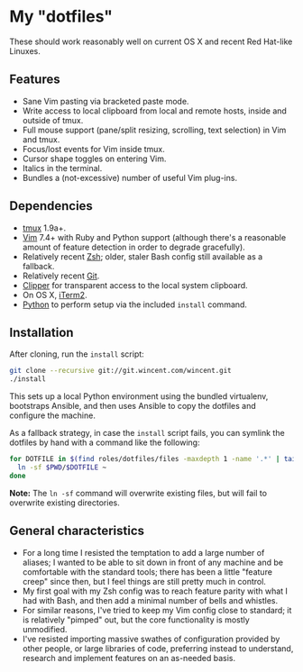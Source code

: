 # My "dotfiles"

These should work reasonably well on current OS X and recent Red Hat-like
Linuxes.

## Features

* Sane Vim pasting via bracketed paste mode.
* Write access to local clipboard from local and remote hosts, inside and
  outside of tmux.
* Full mouse support (pane/split resizing, scrolling, text selection) in Vim and
  tmux.
* Focus/lost events for Vim inside tmux.
* Cursor shape toggles on entering Vim.
* Italics in the terminal.
* Bundles a (not-excessive) number of useful Vim plug-ins.

## Dependencies

* [tmux](http://tmux.sourceforge.net/) 1.9a+.
* [Vim](http://www.vim.org/) 7.4+ with Ruby and Python support (although there's
  a reasonable amount of feature detection in order to degrade gracefully).
* Relatively recent [Zsh](http://www.zsh.org/); older, staler Bash config still
  available as a fallback.
* Relatively recent [Git](http://git-scm.com/).
* [Clipper](https://wincent.com/products/clipper) for transparent access to the
  local system clipboard.
* On OS X, [iTerm2](http://www.iterm2.com/).
* [Python](https://www.python.org/) to perform setup via the included `install`
  command.

## Installation

After cloning, run the `install` script:

```sh
git clone --recursive git://git.wincent.com/wincent.git
./install
```

This sets up a local Python environment using the bundled virtualenv, bootstraps
Ansible, and then uses Ansible to copy the dotfiles and configure the machine.

As a fallback strategy, in case the `install` script fails, you can symlink the
dotfiles by hand with a command like the following:

```sh
for DOTFILE in $(find roles/dotfiles/files -maxdepth 1 -name '.*' | tail -n +2); do
  ln -sf $PWD/$DOTFILE ~
done
```

**Note:** The `ln -sf` command will overwrite existing files, but will fail to
overwrite existing directories.

## General characteristics

* For a long time I resisted the temptation to add a large number of aliases; I
  wanted to be able to sit down in front of any machine and be comfortable with
  the standard tools; there has been a little "feature creep" since then, but I
  feel things are still pretty much in control.
* My first goal with my Zsh config was to reach feature parity with what I had
  with Bash, and then add a minimal number of bells and whistles.
* For similar reasons, I've tried to keep my Vim config close to standard; it is
  relatively "pimped" out, but the core functionality is mostly unmodified.
* I've resisted importing massive swathes of configuration provided by other
  people, or large libraries of code, preferring instead to understand, research
  and implement features on an as-needed basis.
